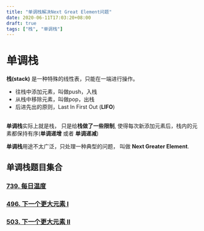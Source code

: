 ```yaml
---
title: "单调栈解决Next Great Element问题"
date: 2020-06-11T17:03:20+08:00
draft: true
tags: ["栈", "单调栈"]
---
```


# 单调栈

**栈(stack)** 是一种特殊的线性表，只能在一端进行操作。

- 往栈中添加元素，叫做push，入栈
- 从栈中移除元素，叫做pop，出栈
- 后进先出的原则，Last In First Out (**LIFO**)

## 

**单调栈**实际上就是栈， 只是给**栈做了一些限制**, 使得每次新添加元素后，栈内的元素都保持有序(**单调递增** 或者 **单调递减**)

**单调栈**用途不太广泛，只处理一种典型的问题， 叫做 **Next Greater Element**. 



## 单调栈题目集合

### [739. 每日温度](https://zhangxiongfeiv.github.io/post/739.每日温度/)

### [496. 下一个更大元素 I](https://zhangxiongfeiv.github.io/post/496.下一个更大元素I/)

### [503. 下一个更大元素 II](https://zhangxiongfeiv.github.io/post/503.下一个更大元素II/)

